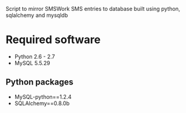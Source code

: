 Script to mirror SMSWork SMS entries to database built using python, sqlalchemy and mysqldb

Required software
=================
* Python 2.6 - 2.7
* MySQL 5.5.29

Python packages
--------------
* MySQL-python==1.2.4
* SQLAlchemy==0.8.0b
